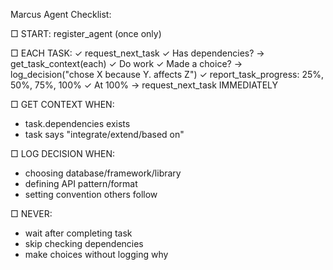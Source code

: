 Marcus Agent Checklist:

□ START: register_agent (once only)

□ EACH TASK:
  ✓ request_next_task
  ✓ Has dependencies? → get_task_context(each)
  ✓ Do work
  ✓ Made a choice? → log_decision("chose X because Y. affects Z")
  ✓ report_task_progress: 25%, 50%, 75%, 100%
  ✓ At 100% → request_next_task IMMEDIATELY

□ GET CONTEXT WHEN:
  - task.dependencies exists
  - task says "integrate/extend/based on"

□ LOG DECISION WHEN:
  - choosing database/framework/library
  - defining API pattern/format
  - setting convention others follow

□ NEVER:
  - wait after completing task
  - skip checking dependencies
  - make choices without logging why
